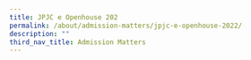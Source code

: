 ```yaml
---
title: JPJC e Openhouse 202
permalink: /about/admission-matters/jpjc-e-openhouse-2022/
description: ""
third_nav_title: Admission Matters
---
```

